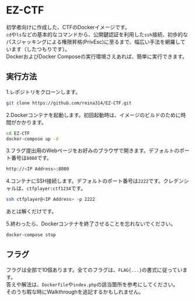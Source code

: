 # EZ-CTF
初学者向けに作成した、CTFのDockerイメージです。<br>
`cd`や`ls`などの基本的なコマンドから、公開鍵認証を利用した`ssh`接続、初歩的なパスジャッキングによる権限昇格(PrivEsc)に至るまで、幅広い手法を網羅しています（したつもりです）。<br>
DockerおよびDocker Composeの実行環境さえあれば、簡単に実行できます。

## 実行方法
1.レポジトリをクローンします。
```bash
git clone https://github.com/reina314/EZ-CTF.git
```
2.Dockerコンテナを起動します。初回起動時は、イメージのビルドのために時間がかかります。
```bash
cd EZ-CTF
docker-compose up -d
```
3.フラグ提出用のWebページをお好みのブラウザで開きます。デフォルトのポート番号は`8080`です。
```bash
http://<IP Address>:8080
```
4.コンテナにSSH接続します。デフォルトのポート番号は`2222`です。クレデンシャルは、`ctfplayer:ctf1234`です。
```bash
ssh ctfplayer@<IP Address> -p 2222
```
あとは解くだけです。

5.終わったら、Dockerコンテナを終了させることを忘れないでください。
```bash
docker-compose stop
```

## フラグ
フラグは全部で10個あります。全てのフラグは、`FLAG{...}`の書式に従っています。<br>
答えや解法は、`Dockerfile`や`index.php`の該当箇所を参考にしてください。<br>
そのうち暇な時にWalkthroughを追記するかもしれません。

